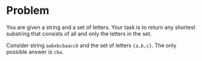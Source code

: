 # Problem

You are given a string and a set of letters.  Your task is to return
any shortest substring that consists of all and only the letters in
the set.

Consider string `aabxbcbaaccb` and the set of letters `{a,b,c}`.
The only possible answer is `cba`.
